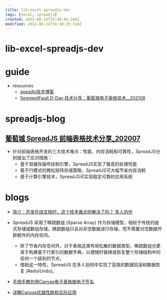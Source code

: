```yaml
---
title: lib-excel-spreadjs-dev
tags: [excel, spreadjs]
created: 2022-08-24T10:48:04.246Z
modified: 2022-08-24T10:48:29.318Z
---
```


# lib-excel-spreadjs-dev

# guide

- resources
  - [speadjs技术博客](https://www.grapecity.com.cn/blogs/categories/spread)
  - [SegmentFault D-Day 技术分享：葡萄城电子表格技术__202108](https://www.grapecity.com.cn/blogs/spreadjs-segmentfault-d-day)
# spreadjs-blog

## [葡萄城 SpreadJS 前端表格技术分享_202007](https://zhuanlan.zhihu.com/p/164731403)

- 针对前端表格开发的三大技术难点：性能、内存消耗和可靠性，SpreadJS分别提出了应对措施：
  - 基于双缓存画布绘制引擎，SpreadJS实现了极高的处理性能
  - 基于行模式的稀松矩阵存储策略，SpreadJS可大幅节省内存消耗
  - 基于计算引擎技术，SpreadJS可实现稳定可靠的应用系统
# blogs
- [简介：开发在线文档时，这个技术难点你解决了吗？ 多人协作](https://www.grapecity.com.cn/blogs/spreadjs-technical-difficulties-of-online-documentation)
- SpreadJS 采用了稀疏数组 (Sparse Array) 作为存储模型，相较于传统的链式存储或数组存储，稀疏数组只会对非空数据进行存储，而不需要对空数据开辟额外的内存空间。
  - 除了节省内存空间外，对于表格这类布局松散的数据类型，稀疏数组也更易于构建基于行索引的数据字典，以便随时替换或恢复整个存储结构中的任何一个级别的节点，
  - 借助这一特性，SpreadJS 在多人协同中实现了高效的数据回滚和数据恢复 (Redo/Undo)。

- [手把手教你用Canvas电子表格做电子签名](https://www.grapecity.com.cn/blogs/spreadjs-use-canvas-spreadsheet-for-electronic-signature)

- [详解Canvas优越性能和实际应用](https://www.grapecity.com.cn/blogs/spreadjs-advantages-and-practical-applications-of-canvas)
